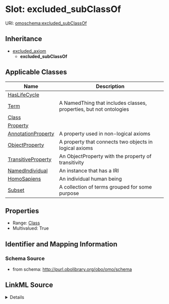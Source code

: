 # Slot: excluded_subClassOf

URI: [omoschema:excluded_subClassOf](http://purl.obolibrary.org/obo/omo/schema/excluded_subClassOf)




## Inheritance

* [excluded_axiom](excluded_axiom.md)
    * **excluded_subClassOf**





## Applicable Classes

| Name | Description |
| --- | --- |
[HasLifeCycle](HasLifeCycle.md) | 
[Term](Term.md) | A NamedThing that includes classes, properties, but not ontologies
[Class](Class.md) | 
[Property](Property.md) | 
[AnnotationProperty](AnnotationProperty.md) | A property used in non-logical axioms
[ObjectProperty](ObjectProperty.md) | A property that connects two objects in logical axioms
[TransitiveProperty](TransitiveProperty.md) | An ObjectProperty with the property of transitivity
[NamedIndividual](NamedIndividual.md) | An instance that has a IRI
[HomoSapiens](HomoSapiens.md) | An individual human being
[Subset](Subset.md) | A collection of terms grouped for some purpose






## Properties

* Range: [Class](Class.md)
* Multivalued: True








## Identifier and Mapping Information







### Schema Source


* from schema: http://purl.obolibrary.org/obo/omo/schema




## LinkML Source

<details>
```yaml
name: excluded_subClassOf
from_schema: http://purl.obolibrary.org/obo/omo/schema
rank: 1000
is_a: excluded_axiom
multivalued: true
alias: excluded_subClassOf
domain_of:
- HasLifeCycle
range: Class

```
</details>